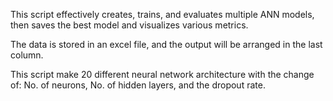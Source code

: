 This script effectively creates, trains, and evaluates multiple ANN models, then saves the best model and visualizes various metrics.

The data is stored in an excel file, and the output will be arranged in the last column.

This script make 20 different neural network architecture with the change of: No. of neurons, No. of hidden layers, and the dropout rate.
